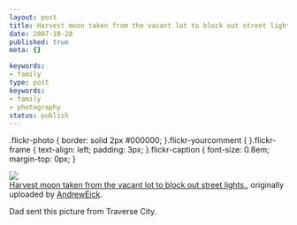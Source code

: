 ```yaml
---
layout: post
title: Harvest moon taken from the vacant lot to block out street lights.
date: 2007-10-28
published: true
meta: {}

keywords:
- family
type: post
keywords:
- family
- photography
status: publish
---
```

.flickr-photo { border: solid 2px #000000; }.flickr-yourcomment { }.flickr-frame { text-align: left; padding: 3px; }.flickr-caption { font-size: 0.8em; margin-top: 0px; }<div class="flickr-frame">[![](http://media.eick.us/2011/05/1782344504_7f9b0469af.jpg)](http://www.flickr.com/photos/andreweick/1782344504/ "photo sharing") <br /><span class="flickr-caption">[Harvest moon taken from the vacant lot to block out street lights.](http://www.flickr.com/photos/andreweick/1782344504/), originally uploaded by [AndrewEick](http://www.flickr.com/people/andreweick/).</span> </div>

Dad sent this picture from Traverse City.

